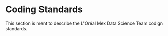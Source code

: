 # Coding Standards

This section is ment to describe the L'Oréal Mex Data Science Team codign
standards.